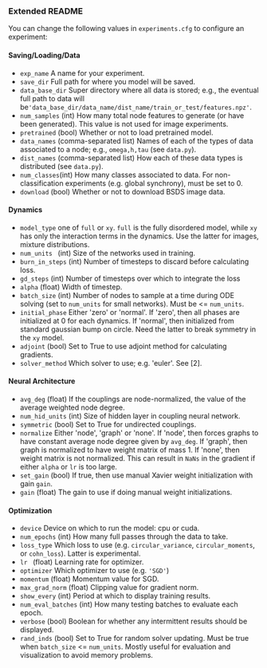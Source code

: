 ### Extended README

You can change the following values in `experiments.cfg` to configure an experiment: 

#### Saving/Loading/Data

* `exp_name` A name for your experiment.
* `save_dir`  Full path for where you model will be saved. 
* `data_base_dir` Super directory where all data is stored; e.g., the eventual full path to data will be`'data_base_dir/data_name/dist_name/train_or_test/features.npz'`.
* `num_samples`  (int) How many total node features to generate (or have been generated).  This value is not used for image experiments. 
* `pretrained`  (bool) Whether or not to load pretrained model.
* `data_names` (comma-separated list) Names of each of the types of data associated to a node; e.g.,  `omega,h,tau` (see `data.py`).
* `dist_names` (comma-separated list) How each of these data types is distributed (see `data.py`). 
* `num_classes`(int) How many classes associated to data. For non-classification experiments (e.g. global synchrony), must be set to 0. 
* `download` (bool) Whether or not to download BSDS image data. 

#### Dynamics

* `model_type` one of `full` or `xy`. `full` is the fully disordered model, while `xy` has only the interaction terms in the dynamics. Use the latter for images, mixture distributions.
* `num_units ` (int) Size of the networks used in training. 
* `burn_in_steps` (int) Number of timesteps to discard before calculating loss. 
* `gd_steps` (int) Number of timesteps over which to integrate the loss
* `alpha` (float) Width of timestep.
* `batch_size` (int) Number of nodes to sample at a time during ODE solving (set to `num_units` for small networks).  Must be <= `num_units`. 
* `initial_phase` Either 'zero' or 'normal'. If 'zero', then all phases are initialized at 0 for each dynamics. If 'normal', then initialized from standard gaussian bump on circle. Need the latter to break symmetry in the `xy` model.
* `adjoint` (bool) Set to True to use adjoint method for calculating gradients. 
* `solver_method` Which solver to use; e.g. 'euler'. See [2]. 

#### Neural Architecture

* `avg_deg` (float) If the couplings are node-normalized, the value of the average weighted node degree. 
* `num_hid_units` (int) Size of hidden layer in coupling neural network. 
* `symmetric` (bool) Set to True for undirected couplings. 
* `normalize` Either 'node', 'graph' or 'none'. If 'node', then forces graphs to have constant average node degree given by `avg_deg`. If 'graph', then graph is normalized to have weight matrix of mass 1. If 'none', then weight matrix is not normalized. This can result in `NaNs` in the gradient if either `alpha` or `lr` is too large. 
* `set_gain` (bool) If true, then use manual Xavier weight initialization with gain `gain`.
* `gain` (float) The gain to use if doing manual weight initializations.

#### Optimization

* `device` Device on which to run the model: cpu or cuda. 
* `num_epochs` (int) How many full passes through the data to take. 
* `loss_type` Which loss to use (e.g. `circular_variance`, `circular_moments`, or `cohn_loss`). Latter is experimental. 
* `lr ` (float) Learning rate for optimizer. 
* `optimizer` Which optimizer to use (e.g. `'SGD'`)
* `momentum` (float) Momentum value for SGD. 
* `max_grad_norm` (float) Clipping value for gradient norm. 
* `show_every` (int) Period at which to display training results. 
* `num_eval_batches` (int) How many testing batches to evaluate each epoch. 
* `verbose` (bool) Boolean for whether any intermittent results should be displayed. 
* `rand_inds` (bool) Set to True for random solver updating. Must be true when `batch_size` <= `num_units`. Mostly useful for evaluation and visualization to avoid memory problems.
